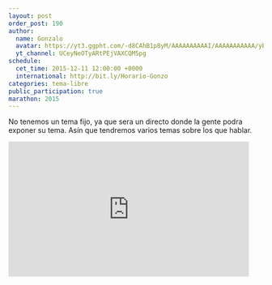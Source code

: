```yaml
---
layout: post
order_post: 190
author:
  name: Gonzalo
  avatar: https://yt3.ggpht.com/-d8CAhB1p8yM/AAAAAAAAAAI/AAAAAAAAAAA/yB7Yue1TjKE/s88-c-k-no/photo.jpg
  yt_channel: UCeyNeOTyARtPEjVAXCQM5pg
schedule:
  cet_time: 2015-12-11 12:00:00 +0000
  international: http://bit.ly/Horario-Gonzo
categories: tema-libre
public_participation: true
marathon: 2015
---
```

No tenemos un tema fijo, ya que sera un directo donde la gente podra exponer su
tema. Asín que tendremos varios temas sobre los que hablar.

<iframe width="475" height="267" src="https://www.youtube.com/embed/oYEFEL29o80" frameborder="0" allowfullscreen></iframe>
